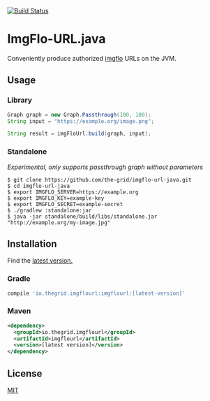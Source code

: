 [![Build Status](https://travis-ci.org/the-grid/imgflo-url-java.svg?branch=master)](https://travis-ci.org/the-grid/imgflo-url-java)

# ImgFlo-URL.java

Conveniently produce authorized [imgflo](https://github.com/jonnor/imgflo) URLs on the JVM.


## Usage

### Library

```java
Graph graph = new Graph.Passthrough(100, 100);
String input = "https://example.org/image.png";

String result = imgFloUrl.build(graph, input);
```

### Standalone

*Experimental, only supports passthrough graph without parameters*

```
$ git clone https://github.com/the-grid/imgflo-url-java.git
$ cd imgflo-url-java
$ export IMGFLO_SERVER=https://example.org
$ export IMGFLO_KEY=example-key
$ export IMGFLO_SECRET=example-secret
$ ./gradlew :standalone:jar
$ java -jar standalone/build/libs/standalone.jar "http://example.org/my-image.jpg"
```


## Installation

Find the [latest version.](http://search.maven.org/#search%7Cga%7C1%7Ca%3A%22imgflourl%22)

### Gradle

```groovy
compile 'io.thegrid.imgflourl:imgflourl:[latest-version]'
```

### Maven

```xml
<dependency>
  <groupId>io.thegrid.imgflourl</groupId>
  <artifactId>imgflourl</artifactId>
  <version>[latest version]</version>
</dependency>
```

## License

[MIT](LICENSE.md)

